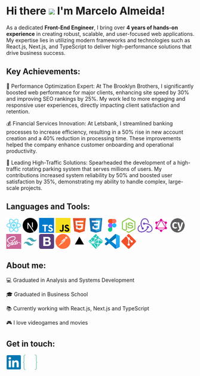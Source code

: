 # Hi there <img src="https://media.giphy.com/media/hvRJCLFzcasrR4ia7z/giphy.gif" width="30px"> I'm Marcelo Almeida!

As a dedicated **Front-End Engineer**, I bring over **4 years of hands-on experience** in creating robust, scalable, and user-focused web applications. My expertise lies in utilizing modern frameworks and technologies such as React.js, Next.js, and TypeScript to deliver high-performance solutions that drive business success.

## Key Achievements:

🚀 Performance Optimization Expert: At The Brooklyn Brothers, I significantly boosted web performance for major clients, enhancing site speed by 30% and improving SEO rankings by 25%. My work led to more engaging and responsive user experiences, directly impacting client satisfaction and retention.

💰 Financial Services Innovation: At Letsbank, I streamlined banking processes to increase efficiency, resulting in a 50% rise in new account creation and a 40% reduction in processing time. These improvements helped the company enhance customer onboarding and operational productivity.

🚗 Leading High-Traffic Solutions: Spearheaded the development of a high-traffic rotating parking system that serves millions of users. My contributions increased system reliability by 50% and boosted user satisfaction by 35%, demonstrating my ability to handle complex, large-scale projects.

## Languages and Tools:

<p align="left">
<div align="left">
<a href="https://reactjs.org/" target="_blank"><img height="40" src="img/react.svg" alt="React"></a>
<a href="https://nextjs.org/" target="_blank"><img height="40" src="img/nextjs.svg" alt="NextJs"></a>
<a href="https://www.typescriptlang.org/" target="_blank"><img height="40" src="img/typescript.svg" alt="TypeScript"></a>
<a href="https://developer.mozilla.org/en-US/docs/Web/JavaScript" target="_blank"><img height="40" src="img/javascript.svg" alt="JavaScript"></a>
<a href="https://www.w3schools.com/html/" target="_blank"><img height="40" src="img/html.svg" alt="HTML5"></a>
<a href="https://www.w3schools.com/css/" target="_blank"><img height="40" src="img/css.svg" alt="CSS3"></a>
<a href="https://www.figma.com/" target="_blank"><img height="40" src="img/figma.svg" alt="Figma"></a>
<a href="https://nodejs.org/" target="_blank"><img height="40" src="img/nodejs.svg" alt="Node.js"></a>
<a href="https://redux.js.org/" target="_blank"><img height="40" src="img/redux.svg" alt="Redux"></a>
<a href="https://graphql.org/" target="_blank"><img height="40" src="img/graphql.svg" alt="GraphQL"></a>
<a href="https://www.cypress.io/" target="_blank"><img height="40" src="img/cypress.svg" alt="Cypress"></a>
<a href="https://sass-lang.com/" target="_blank"><img height="40" src="img/sass.svg" alt="Sass"></a>
<a href="https://tailwindcss.com/" target="_blank"><img height="40" src="img/tailwind.svg" alt="Tailwind"></a>
<a href="https://getbootstrap.com/" target="_blank"><img height="40" src="img/bootstrap.svg" alt="Bootstrap"></a>
<a href="https://www.postman.com/" target="_blank"><img height="40" src="img/postman.svg" alt="Postman"></a>
<a href="https://vercel.com/" target="_blank"><img height="40" src="img/vercel.svg" alt="Vercel"></a>
<a href="https://www.netlify.com/" target="_blank"><img height="40" src="img/netlify.svg" alt="Netlify"></a>
<a href="https://code.visualstudio.com/" target="_blank"><img height="40" src="img/vscode.svg" alt="VSCode"></a>
<a href="https://git-scm.com/" target="_blank"><img height="40" src="img/git.svg" alt="Git"></a>
</div>
</p>

## About me:

💻 Graduated in Analysis and Systems Development

🎓 Graduated in Business School

📚 Currently working with React.js, Next.js and TypeScript

🎮 I love videogames and movies

## Get in touch:

<a href="https://www.linkedin.com/in/marcelopajr/?locale=en_US" target="_blank"><img src="img/linkedin.svg" alt="LinkedIn Marcelo" height="40" width="40" /></a>
<a href="https://marceloalmeida.vercel.app/" target="_blank"><img src="img/portfolio-logo.svg" alt="Portfolio Marcelo" height="40" width="40" /></a>
